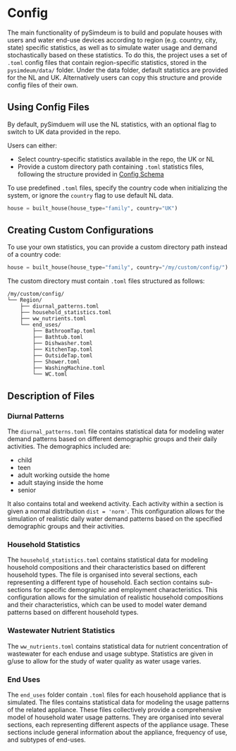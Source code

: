 # Config

The main functionality of pySimdeum is to build and populate houses with users and water end-use devices according to region (e.g. country, city, state) specific statistics, as well as to simulate water usage and demand stochastically based on these statistics. To do this, the project uses a set of `.toml` config files that contain region-specific statistics, stored in the `pysimdeum/data/` folder. Under the data folder, default statistics are provided for the NL and UK. Alternatively users can copy this structure and provide config files of their own.

## Using Config Files

By default, pySimduem will use the NL statistics, with an optional flag to switch to UK data provided in the repo. 

Users can either:

- Select country-specific statistics available in the repo, the UK or NL
- Provide a custom directory path containing `.toml` statistics files, following the structure provided in [Config Schema](schema.md)

To use predefined `.toml` files, specify the country code when initializing the system, or ignore the `country` flag to use default NL data.

```python
house = built_house(house_type="family", country="UK")
```

## Creating Custom Configurations

To use your own statistics, you can provide a custom directory path instead of a country code:

```python
house = built_house(house_type="family", country="/my/custom/config/")
```

The custom directory must contain `.toml` files structured as follows:
``` 
/my/custom/config/ 
└── Region/ 
    ├── diurnal_patterns.toml
    ├── household_statistics.toml
    ├── ww_nutrients.toml
    └── end_uses/
        ├── BathroomTap.toml
        ├── Bathtub.toml
        ├── Dishwasher.toml
        ├── KitchenTap.toml
        ├── OutsideTap.toml
        ├── Shower.toml
        ├── WashingMachine.toml
        └── WC.toml 
``` 

## Description of Files

### Diurnal Patterns

The `diurnal_patterns.toml` file contains statistical data for modeling water demand patterns based on different demographic groups and their daily activities. 
The demographics included are:
 
- child
- teen 
- adult working outside the home
- adult staying inside the home
- senior

It also contains total and weekend activity. Each activity within a section is given a normal distribution `dist = 'norm'`. This configuration allows for the simulation of realistic daily water demand patterns based on the specified demographic groups and their activities.

### Household Statistics

The `household_statistics.toml` contains statistical data for modeling household compositions and their characteristics based on different household types. The file is organised into several sections, each representing a different type of household. Each section contains sub-sections for specific demographic and employment characteristics. This configuration allows for the simulation of realistic household compositions and their characteristics, which can be used to model water demand patterns based on different household types.

### Wastewater Nutrient Statistics
The `ww_nutrients.toml` contains statistical data for nutrient concentration of wastewater for each enduse and usage subtype. Statistics are given in g/use to allow for the study of water quality as water usage varies.

### End Uses

The `end_uses` folder contain `.toml` files for each household appliance that is simulated. The files contains statistical data for modeling the usage patterns of the related appliance. These files collectively provide a comprehensive model of household water usage patterns. They are organised into several sections, each representing different aspects of the appliance usage. These sections include general information about the appliance, frequency of use, and subtypes of end-uses.